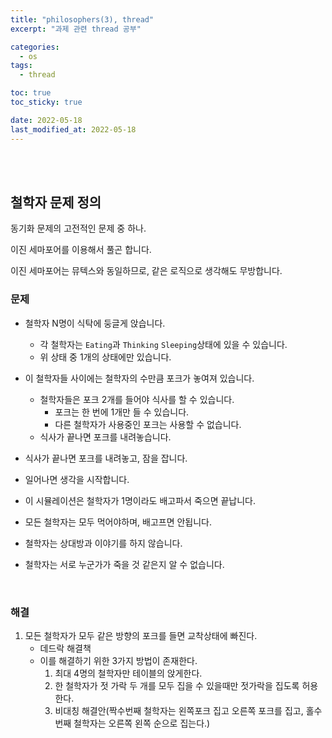 ```yaml
---
title: "philosophers(3), thread"
excerpt: "과제 관련 thread 공부"

categories:
  - os
tags:
  - thread

toc: true
toc_sticky: true

date: 2022-05-18
last_modified_at: 2022-05-18
---
```


<br><br>

## 철학자 문제 정의

동기화 문제의 고전적인 문제 중 하나.

이진 세마포어를 이용해서 풀곤 합니다.

이진 세마포어는 뮤텍스와 동일하므로, 같은 로직으로 생각해도 무방합니다.

### 문제

- 철학자 N명이 식탁에 둥글게 앉습니다.
  - 각 철학자는 `Eating`과 `Thinking` `Sleeping`상태에 있을 수 있습니다.
  - 위 상태 중 1개의 상태에만 있습니다.
- 이 철학자들 사이에는 철학자의 수만큼 포크가 놓여져 있습니다.
  - 철학자들은 포크 2개를 들어야 식사를 할 수 있습니다.
    - 포크는 한 번에 1개만 들 수 있습니다.
    - 다른 철학자가 사용중인 포크는 사용할 수 없습니다.
  - 식사가 끝나면 포크를 내려놓습니다.
- 식사가 끝나면 포크를 내려놓고, 잠을 잡니다.
- 일어나면 생각을 시작합니다.

- 이 시뮬레이션은 철학자가 1명이라도 배고파서 죽으면 끝납니다.
- 모든 철학자는 모두 먹어야하며, 배고프면 안됩니다.
- 철학자는 상대방과 이야기를 하지 않습니다.
- 철학자는 서로 누군가가 죽을 것 같은지 알 수 없습니다.

<br>

### 해결

1.  모든 철학자가 모두 같은 방향의 포크를 들면 교착상태에 빠진다.
    - 데드락 해결책
    - 이를 해결하기 위한 3가지 방법이 존재한다.
      1. 최대 4명의 철학자만 테이블의 앉게한다.
      2. 한 철학자가 젓 가락 두 개를 모두 집을 수 있을때만 젓가락을 집도록 허용한다.
      3. 비대칭 해결안(짝수번째 철학자는 왼쪽포크 집고 오른쪽 포크를 집고, 홀수번째 철학자는 오른쪽 왼쪽 순으로 집는다.)

<br>
